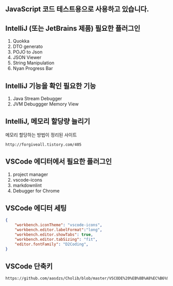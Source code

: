 ## JavaScript 코드 테스트용으로 사용하고 있습니다.

## IntelliJ (또는 JetBrains 제품) 필요한 플러그인

1. Quokka
1. DTO generato
1. POJO to Json
1. JSON Viewer
1. String Manipulation
1. Nyan Progress Bar

## IntelliJ 기능을 확인 필요한 기능

1. Java Stream Debugger
1. JVM Debuggger Memory View

## IntelliJ, 메모리 할당량 늘리기

메모리 할당하는 방법이 정리된 사이트

```
http://forgiveall.tistory.com/405
```

## VSCode 에디터에서 필요한 플러그인

1. project manager
1. vscode-icons
1. markdownlint
1. Debugger for Chrome


## VSCode 에디터 세팅

~~~json
{
    "workbench.iconTheme": "vscode-icons",
    "workbench.editor.labelFormat":"long",
    "workbench.editor.showTabs": true,
    "workbench.editor.tabSizing": "fit",
    "editor.fontFamily": "D2Coding",
}
~~~

## VSCode 단축키
~~~bash
https://github.com/aasdzs/Cholib/blob/master/VSCODE%20%EB%8B%A8%EC%B6%95%ED%82%A4.md
~~~